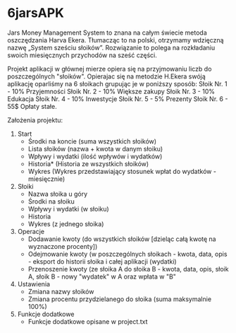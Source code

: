 # 6jarsAPK
Jars Money Management System to znana na całym świecie metoda oszczędzania Harva Ekera.
Tłumacząc to na polski, otrzymamy wdzięczną nazwę „System sześciu słoików”.
Rozwiązanie to polega na rozkładaniu swoich miesięcznych przychodów na sześć części.

Projekt aplikacji w głównej mierze opiera się na przyjmowaniu liczb do poszczególnych "słoików".
Opierajac się na metodzie H.Ekera swóją aplikację oparliśmy na 6 słoikach grupując je w poniższy sposób:
Słoik Nr. 1 - 10% Przyjemności
Słoik Nr. 2 - 10% Większe zakupy 
Słoik Nr. 3 - 10% Edukacja
Słoik Nr. 4 - 10% Inwestycje
Słoik Nr. 5 - 5% Prezenty
Słoik Nr. 6 - 55$ Opłaty stałe.

Założenia projektu:
 1. Start
    - Środki na koncie (suma wszystkich słoików)
    - Lista słoików (nazwa + kwota w danym słoiku)
    - Wpływy i wydatki (ilość wpływów i wydatków)
    - Historia* (Historia ze wszystkich słoików)
    - Wykres (Wykres przedstawiający stosunek wpłat do wydatków - miesięcznie)
 2. Słoiki
    - Nazwa słoika u góry
    - Środki na słoiku
    - Wpływy i wydatki (w słoiku)
    - Historia
    - Wykres (z jednego słoika)
 3. Operacje
    - Dodawanie kwoty (do wszystkich słoików [dzieląc całą kwotę na wyznaczone procenty])
    - Odejmowanie kwoty (w poszczególnych słoikach - kwota, data, opis - eksport do historii słoika i całej aplikacji (wydatki)
    - Przenoszenie kwoty (ze słoika A do słoika B - kwota, data, opis, słoik A, słoik B - nowy "wydatek" w A oraz wpłata w "B"
 4. Ustawienia
    - Zmiana nazwy słoików 
    - Zmiana procentu przydzielanego do słoika (suma maksymalnie 100%)
 5. Funkcje dodatkowe
    - Funkcje dodatkowe opisane w project.txt
  
